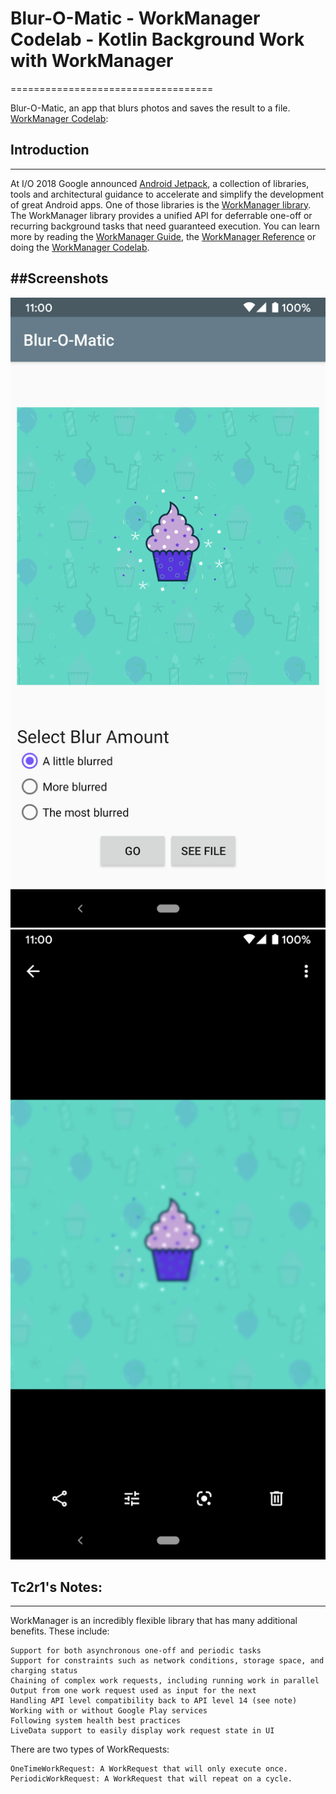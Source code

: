 
# Blur-O-Matic - WorkManager Codelab - Kotlin Background Work with WorkManager
===================================

Blur-O-Matic, an app that blurs photos and saves the result to a file. 
[WorkManager Codelab](https://codelabs.developers.google.com/codelabs/android-workmanager):


## Introduction
------------

At I/O 2018 Google announced [Android Jetpack](https://developer.android.com//jetpack/),
a collection of libraries, tools and architectural guidance to accelerate and simplify the
development of great Android apps. One of those libraries is the
[WorkManager library](https://developer.android.com/topic/libraries/architecture/workmanager/).
The WorkManager library provides a unified API for deferrable one-off or recurring background tasks
that need guaranteed execution. You can learn more by reading the
[WorkManager Guide](https://developer.android.com/topic/libraries/architecture/workmanager/), the
[WorkManager Reference](https://developer.android.com/reference/androidx/work/package-summary)
or doing the
[WorkManager Codelab](https://codelabs.developers.google.com/codelabs/android-workmanager).



##Screenshots
------------
![Screenshot1](_resources/screenshot1.png)
![Screenshot2](_resources/screenshot2.png)


## Tc2r1's Notes:
------------

WorkManager is an incredibly flexible library that has many additional benefits. These include:

    Support for both asynchronous one-off and periodic tasks
    Support for constraints such as network conditions, storage space, and charging status
    Chaining of complex work requests, including running work in parallel
    Output from one work request used as input for the next
    Handling API level compatibility back to API level 14 (see note)
    Working with or without Google Play services
    Following system health best practices
    LiveData support to easily display work request state in UI


There are two types of WorkRequests:

    OneTimeWorkRequest: A WorkRequest that will only execute once.
    PeriodicWorkRequest: A WorkRequest that will repeat on a cycle.

